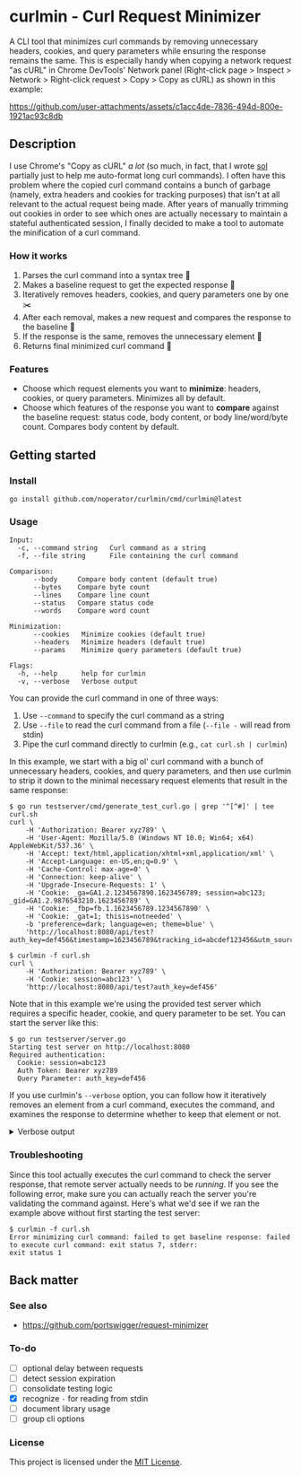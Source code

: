 # curlmin - Curl Request Minimizer

A CLI tool that minimizes curl commands by removing unnecessary headers, cookies, and query parameters while ensuring the response remains the same. This is especially handy when copying a network request "as cURL" in Chrome DevTools' Network panel (Right-click page > Inspect > Network > Right-click request > Copy > Copy as cURL) as shown in this example:

https://github.com/user-attachments/assets/c1acc4de-7836-494d-800e-1921ac93c8db

## Description

I use Chrome's "Copy as cURL" _a lot_ (so much, in fact, that I wrote [sol](https://github.com/noperator/sol) partially just to help me auto-format long curl commands). I often have this problem where the copied curl command contains a bunch of garbage (namely, extra headers and cookies for tracking purposes) that isn't at all relevant to the actual request being made. After years of manually trimming out cookies in order to see which ones are actually necessary to maintain a stateful authenticated session, I finally decided to make a tool to automate the minification of a curl command.

### How it works

1. Parses the curl command into a syntax tree 🌳
2. Makes a baseline request to get the expected response 📜
3. Iteratively removes headers, cookies, and query parameters one by one ✂️
4. After each removal, makes a new request and compares the response to the baseline  🧐
5. If the response is the same, removes the unnecessary element 🚮
6. Returns final minimized curl command 🎁

### Features

- Choose which request elements you want to **minimize**: headers, cookies, or query parameters. Minimizes all by default.
- Choose which features of the response you want to **compare** against the baseline request: status code, body content, or body line/word/byte count. Compares body content by default.

## Getting started

### Install

```
go install github.com/noperator/curlmin/cmd/curlmin@latest
```

### Usage

```
Input:
  -c, --command string   Curl command as a string
  -f, --file string      File containing the curl command

Comparison:
      --body     Compare body content (default true)
      --bytes    Compare byte count
      --lines    Compare line count
      --status   Compare status code
      --words    Compare word count

Minimization:
      --cookies   Minimize cookies (default true)
      --headers   Minimize headers (default true)
      --params    Minimize query parameters (default true)

Flags:
  -h, --help      help for curlmin
  -v, --verbose   Verbose output
```

You can provide the curl command in one of three ways:
1. Use `--command` to specify the curl command as a string
2. Use `--file` to read the curl command from a file (`--file -` will read from stdin)
3. Pipe the curl command directly to curlmin (e.g., `cat curl.sh | curlmin`)

In this example, we start with a big ol' curl command with a bunch of unnecessary headers, cookies, and query parameters, and then use curlmin to strip it down to the minimal necessary request elements that result in the same response:

```
$ go run testserver/cmd/generate_test_curl.go | grep '^[^#]' | tee curl.sh 
curl \
    -H 'Authorization: Bearer xyz789' \
    -H 'User-Agent: Mozilla/5.0 (Windows NT 10.0; Win64; x64) AppleWebKit/537.36' \
    -H 'Accept: text/html,application/xhtml+xml,application/xml' \
    -H 'Accept-Language: en-US,en;q=0.9' \
    -H 'Cache-Control: max-age=0' \
    -H 'Connection: keep-alive' \
    -H 'Upgrade-Insecure-Requests: 1' \
    -H 'Cookie: _ga=GA1.2.1234567890.1623456789; session=abc123; _gid=GA1.2.9876543210.1623456789' \
    -H 'Cookie: _fbp=fb.1.1623456789.1234567890' \
    -H 'Cookie: _gat=1; thisis=notneeded' \
    -b 'preference=dark; language=en; theme=blue' \
    'http://localhost:8080/api/test?auth_key=def456&timestamp=1623456789&tracking_id=abcdef123456&utm_source=test&utm_medium=cli&utm_campaign=curlmin'

$ curlmin -f curl.sh
curl \
    -H 'Authorization: Bearer xyz789' \
    -H 'Cookie: session=abc123' \
    'http://localhost:8080/api/test?auth_key=def456'
```

Note that in this example we're using the provided test server which requires a specific header, cookie, and query parameter to be set. You can start the server like this:

```
$ go run testserver/server.go
Starting test server on http://localhost:8080
Required authentication:
  Cookie: session=abc123
  Auth Token: Bearer xyz789
  Query Parameter: auth_key=def456
```

If you use curlmin's `--verbose` option, you can follow how it iteratively removes an element from a curl command, executes the command, and examines the response to determine whether to keep that element or not.

<details><summary>Verbose output</summary>
<p>

```
$ curlmin -v -f curl.sh
Original curl command:
curl -H 'Authorization: Bearer xyz789' -H 'User-Agent: Mozilla/5.0 (Windows NT 10.0; Win64; x64) AppleWebKit/537.36' -H 'Accept: text/html,application/xhtml+xml,application/xml' -H 'Accept-Language: en-US,en;q=0.9' -H 'Cache-Control: max-age=0' -H 'Connection: keep-alive' -H 'Upgrade-Insecure-Requests: 1' -H 'Cookie: _ga=GA1.2.1234567890.1623456789; session=abc123; _gid=GA1.2.9876543210.1623456789' -H 'Cookie: _fbp=fb.1.1623456789.1234567890' -H 'Cookie: _gat=1; thisis=notneeded' -b 'preference=dark; language=en; theme=blue' 'http://localhost:8080/api/test?auth_key=def456&timestamp=1623456789&tracking_id=abcdef123456&utm_source=test&utm_medium=cli&utm_campaign=curlmin'

Executing: curl -H 'Authorization: Bearer xyz789' -H 'User-Agent: Mozilla/5.0 (Windows NT 10.0; Win64; x64) AppleWebKit/537.36' -H 'Accept: text/html,application/xhtml+xml,application/xml' -H 'Accept-Language: en-US,en;q=0.9' -H 'Cache-Control: max-age=0' -H 'Connection: keep-alive' -H 'Upgrade-Insecure-Requests: 1' -H 'Cookie: _ga=GA1.2.1234567890.1623456789; session=abc123; _gid=GA1.2.9876543210.1623456789' -H 'Cookie: _fbp=fb.1.1623456789.1234567890' -H 'Cookie: _gat=1; thisis=notneeded' -b 'preference=dark; language=en; theme=blue' 'http://localhost:8080/api/test?auth_key=def456&timestamp=1623456789&tracking_id=abcdef123456&utm_source=test&utm_medium=cli&utm_campaign=curlmin' -D /tmp/curlmin-headers-3643437334.txt -o /tmp/curlmin-response-963623028.txt -s
Executing: curl -H 'User-Agent: Mozilla/5.0 (Windows NT 10.0; Win64; x64) AppleWebKit/537.36' -H 'Accept: text/html,application/xhtml+xml,application/xml' -H 'Accept-Language: en-US,en;q=0.9' -H 'Cache-Control: max-age=0' -H 'Connection: keep-alive' -H 'Upgrade-Insecure-Requests: 1' -H 'Cookie: _ga=GA1.2.1234567890.1623456789; session=abc123; _gid=GA1.2.9876543210.1623456789' -H 'Cookie: _fbp=fb.1.1623456789.1234567890' -H 'Cookie: _gat=1; thisis=notneeded' -b 'preference=dark; language=en; theme=blue' 'http://localhost:8080/api/test?auth_key=def456&timestamp=1623456789&tracking_id=abcdef123456&utm_source=test&utm_medium=cli&utm_campaign=curlmin' -D /tmp/curlmin-headers-337543815.txt -o /tmp/curlmin-response-984025244.txt -s
Header needed: Authorization: Bearer xyz789
Executing: curl -H 'Authorization: Bearer xyz789' -H 'Accept: text/html,application/xhtml+xml,application/xml' -H 'Accept-Language: en-US,en;q=0.9' -H 'Cache-Control: max-age=0' -H 'Connection: keep-alive' -H 'Upgrade-Insecure-Requests: 1' -H 'Cookie: _ga=GA1.2.1234567890.1623456789; session=abc123; _gid=GA1.2.9876543210.1623456789' -H 'Cookie: _fbp=fb.1.1623456789.1234567890' -H 'Cookie: _gat=1; thisis=notneeded' -b 'preference=dark; language=en; theme=blue' 'http://localhost:8080/api/test?auth_key=def456&timestamp=1623456789&tracking_id=abcdef123456&utm_source=test&utm_medium=cli&utm_campaign=curlmin' -D /tmp/curlmin-headers-4216696553.txt -o /tmp/curlmin-response-2384003786.txt -s
Header not needed: User-Agent: Mozilla/5.0 (Windows NT 10.0; Win64; x64) AppleWebKit/537.36
Executing: curl -H 'Accept: text/html,application/xhtml+xml,application/xml' -H 'Accept-Language: en-US,en;q=0.9' -H 'Cache-Control: max-age=0' -H 'Connection: keep-alive' -H 'Upgrade-Insecure-Requests: 1' -H 'Cookie: _ga=GA1.2.1234567890.1623456789; session=abc123; _gid=GA1.2.9876543210.1623456789' -H 'Cookie: _fbp=fb.1.1623456789.1234567890' -H 'Cookie: _gat=1; thisis=notneeded' -b 'preference=dark; language=en; theme=blue' 'http://localhost:8080/api/test?auth_key=def456&timestamp=1623456789&tracking_id=abcdef123456&utm_source=test&utm_medium=cli&utm_campaign=curlmin' -D /tmp/curlmin-headers-3133278322.txt -o /tmp/curlmin-response-3049459802.txt -s
Header needed: Authorization: Bearer xyz789
Executing: curl -H 'Authorization: Bearer xyz789' -H 'Accept-Language: en-US,en;q=0.9' -H 'Cache-Control: max-age=0' -H 'Connection: keep-alive' -H 'Upgrade-Insecure-Requests: 1' -H 'Cookie: _ga=GA1.2.1234567890.1623456789; session=abc123; _gid=GA1.2.9876543210.1623456789' -H 'Cookie: _fbp=fb.1.1623456789.1234567890' -H 'Cookie: _gat=1; thisis=notneeded' -b 'preference=dark; language=en; theme=blue' 'http://localhost:8080/api/test?auth_key=def456&timestamp=1623456789&tracking_id=abcdef123456&utm_source=test&utm_medium=cli&utm_campaign=curlmin' -D /tmp/curlmin-headers-2046388633.txt -o /tmp/curlmin-response-647469596.txt -s
Header not needed: Accept: text/html,application/xhtml+xml,application/xml
Executing: curl -H 'Accept-Language: en-US,en;q=0.9' -H 'Cache-Control: max-age=0' -H 'Connection: keep-alive' -H 'Upgrade-Insecure-Requests: 1' -H 'Cookie: _ga=GA1.2.1234567890.1623456789; session=abc123; _gid=GA1.2.9876543210.1623456789' -H 'Cookie: _fbp=fb.1.1623456789.1234567890' -H 'Cookie: _gat=1; thisis=notneeded' -b 'preference=dark; language=en; theme=blue' 'http://localhost:8080/api/test?auth_key=def456&timestamp=1623456789&tracking_id=abcdef123456&utm_source=test&utm_medium=cli&utm_campaign=curlmin' -D /tmp/curlmin-headers-1254716396.txt -o /tmp/curlmin-response-2981810659.txt -s
Header needed: Authorization: Bearer xyz789
Executing: curl -H 'Authorization: Bearer xyz789' -H 'Cache-Control: max-age=0' -H 'Connection: keep-alive' -H 'Upgrade-Insecure-Requests: 1' -H 'Cookie: _ga=GA1.2.1234567890.1623456789; session=abc123; _gid=GA1.2.9876543210.1623456789' -H 'Cookie: _fbp=fb.1.1623456789.1234567890' -H 'Cookie: _gat=1; thisis=notneeded' -b 'preference=dark; language=en; theme=blue' 'http://localhost:8080/api/test?auth_key=def456&timestamp=1623456789&tracking_id=abcdef123456&utm_source=test&utm_medium=cli&utm_campaign=curlmin' -D /tmp/curlmin-headers-2938036561.txt -o /tmp/curlmin-response-1208700683.txt -s
Header not needed: Accept-Language: en-US,en;q=0.9
Executing: curl -H 'Cache-Control: max-age=0' -H 'Connection: keep-alive' -H 'Upgrade-Insecure-Requests: 1' -H 'Cookie: _ga=GA1.2.1234567890.1623456789; session=abc123; _gid=GA1.2.9876543210.1623456789' -H 'Cookie: _fbp=fb.1.1623456789.1234567890' -H 'Cookie: _gat=1; thisis=notneeded' -b 'preference=dark; language=en; theme=blue' 'http://localhost:8080/api/test?auth_key=def456&timestamp=1623456789&tracking_id=abcdef123456&utm_source=test&utm_medium=cli&utm_campaign=curlmin' -D /tmp/curlmin-headers-2936420885.txt -o /tmp/curlmin-response-3761155716.txt -s
Header needed: Authorization: Bearer xyz789
Executing: curl -H 'Authorization: Bearer xyz789' -H 'Connection: keep-alive' -H 'Upgrade-Insecure-Requests: 1' -H 'Cookie: _ga=GA1.2.1234567890.1623456789; session=abc123; _gid=GA1.2.9876543210.1623456789' -H 'Cookie: _fbp=fb.1.1623456789.1234567890' -H 'Cookie: _gat=1; thisis=notneeded' -b 'preference=dark; language=en; theme=blue' 'http://localhost:8080/api/test?auth_key=def456&timestamp=1623456789&tracking_id=abcdef123456&utm_source=test&utm_medium=cli&utm_campaign=curlmin' -D /tmp/curlmin-headers-2126919866.txt -o /tmp/curlmin-response-1661365263.txt -s
Header not needed: Cache-Control: max-age=0
Executing: curl -H 'Connection: keep-alive' -H 'Upgrade-Insecure-Requests: 1' -H 'Cookie: _ga=GA1.2.1234567890.1623456789; session=abc123; _gid=GA1.2.9876543210.1623456789' -H 'Cookie: _fbp=fb.1.1623456789.1234567890' -H 'Cookie: _gat=1; thisis=notneeded' -b 'preference=dark; language=en; theme=blue' 'http://localhost:8080/api/test?auth_key=def456&timestamp=1623456789&tracking_id=abcdef123456&utm_source=test&utm_medium=cli&utm_campaign=curlmin' -D /tmp/curlmin-headers-184484295.txt -o /tmp/curlmin-response-2601466044.txt -s
Header needed: Authorization: Bearer xyz789
Executing: curl -H 'Authorization: Bearer xyz789' -H 'Upgrade-Insecure-Requests: 1' -H 'Cookie: _ga=GA1.2.1234567890.1623456789; session=abc123; _gid=GA1.2.9876543210.1623456789' -H 'Cookie: _fbp=fb.1.1623456789.1234567890' -H 'Cookie: _gat=1; thisis=notneeded' -b 'preference=dark; language=en; theme=blue' 'http://localhost:8080/api/test?auth_key=def456&timestamp=1623456789&tracking_id=abcdef123456&utm_source=test&utm_medium=cli&utm_campaign=curlmin' -D /tmp/curlmin-headers-2231888437.txt -o /tmp/curlmin-response-3663833958.txt -s
Header not needed: Connection: keep-alive
Executing: curl -H 'Upgrade-Insecure-Requests: 1' -H 'Cookie: _ga=GA1.2.1234567890.1623456789; session=abc123; _gid=GA1.2.9876543210.1623456789' -H 'Cookie: _fbp=fb.1.1623456789.1234567890' -H 'Cookie: _gat=1; thisis=notneeded' -b 'preference=dark; language=en; theme=blue' 'http://localhost:8080/api/test?auth_key=def456&timestamp=1623456789&tracking_id=abcdef123456&utm_source=test&utm_medium=cli&utm_campaign=curlmin' -D /tmp/curlmin-headers-2382836929.txt -o /tmp/curlmin-response-2631633639.txt -s
Header needed: Authorization: Bearer xyz789
Executing: curl -H 'Authorization: Bearer xyz789' -H 'Cookie: _ga=GA1.2.1234567890.1623456789; session=abc123; _gid=GA1.2.9876543210.1623456789' -H 'Cookie: _fbp=fb.1.1623456789.1234567890' -H 'Cookie: _gat=1; thisis=notneeded' -b 'preference=dark; language=en; theme=blue' 'http://localhost:8080/api/test?auth_key=def456&timestamp=1623456789&tracking_id=abcdef123456&utm_source=test&utm_medium=cli&utm_campaign=curlmin' -D /tmp/curlmin-headers-3755165625.txt -o /tmp/curlmin-response-4149399765.txt -s
Header not needed: Upgrade-Insecure-Requests: 1
Executing: curl -H 'Cookie: _ga=GA1.2.1234567890.1623456789; session=abc123; _gid=GA1.2.9876543210.1623456789' -H 'Cookie: _fbp=fb.1.1623456789.1234567890' -H 'Cookie: _gat=1; thisis=notneeded' -b 'preference=dark; language=en; theme=blue' 'http://localhost:8080/api/test?auth_key=def456&timestamp=1623456789&tracking_id=abcdef123456&utm_source=test&utm_medium=cli&utm_campaign=curlmin' -D /tmp/curlmin-headers-1892301372.txt -o /tmp/curlmin-response-135692561.txt -s
Header needed: Authorization: Bearer xyz789
Executing: curl -H 'Authorization: Bearer xyz789' -H 'Cookie: _fbp=fb.1.1623456789.1234567890' -H 'Cookie: _gat=1; thisis=notneeded' -b 'preference=dark; language=en; theme=blue' 'http://localhost:8080/api/test?auth_key=def456&timestamp=1623456789&tracking_id=abcdef123456&utm_source=test&utm_medium=cli&utm_campaign=curlmin' -D /tmp/curlmin-headers-447112710.txt -o /tmp/curlmin-response-425483109.txt -s
Cookie header needed, testing individual cookies
Executing: curl -H 'Authorization: Bearer xyz789' -H 'Cookie: session=abc123; _gid=GA1.2.9876543210.1623456789' -H 'Cookie: _fbp=fb.1.1623456789.1234567890' -H 'Cookie: _gat=1; thisis=notneeded' -b 'preference=dark; language=en; theme=blue' 'http://localhost:8080/api/test?auth_key=def456&timestamp=1623456789&tracking_id=abcdef123456&utm_source=test&utm_medium=cli&utm_campaign=curlmin' -D /tmp/curlmin-headers-3581151498.txt -o /tmp/curlmin-response-1104187038.txt -s
Cookie not needed: _ga
Executing: curl -H 'Authorization: Bearer xyz789' -H 'Cookie: _fbp=fb.1.1623456789.1234567890' -H 'Cookie: _gat=1; thisis=notneeded' -b 'preference=dark; language=en; theme=blue' 'http://localhost:8080/api/test?auth_key=def456&timestamp=1623456789&tracking_id=abcdef123456&utm_source=test&utm_medium=cli&utm_campaign=curlmin' -D /tmp/curlmin-headers-355344628.txt -o /tmp/curlmin-response-707357954.txt -s
Cookie header needed, testing individual cookies
Executing: curl -H 'Authorization: Bearer xyz789' -H 'Cookie: _gid=GA1.2.9876543210.1623456789' -H 'Cookie: _fbp=fb.1.1623456789.1234567890' -H 'Cookie: _gat=1; thisis=notneeded' -b 'preference=dark; language=en; theme=blue' 'http://localhost:8080/api/test?auth_key=def456&timestamp=1623456789&tracking_id=abcdef123456&utm_source=test&utm_medium=cli&utm_campaign=curlmin' -D /tmp/curlmin-headers-3695396543.txt -o /tmp/curlmin-response-1925809169.txt -s
Cookie needed: session
Executing: curl -H 'Authorization: Bearer xyz789' -H 'Cookie: session=abc123' -H 'Cookie: _fbp=fb.1.1623456789.1234567890' -H 'Cookie: _gat=1; thisis=notneeded' -b 'preference=dark; language=en; theme=blue' 'http://localhost:8080/api/test?auth_key=def456&timestamp=1623456789&tracking_id=abcdef123456&utm_source=test&utm_medium=cli&utm_campaign=curlmin' -D /tmp/curlmin-headers-630525039.txt -o /tmp/curlmin-response-1322865396.txt -s
Cookie not needed: _gid
Executing: curl -H 'Authorization: Bearer xyz789' -H 'Cookie: _fbp=fb.1.1623456789.1234567890' -H 'Cookie: _gat=1; thisis=notneeded' -b 'preference=dark; language=en; theme=blue' 'http://localhost:8080/api/test?auth_key=def456&timestamp=1623456789&tracking_id=abcdef123456&utm_source=test&utm_medium=cli&utm_campaign=curlmin' -D /tmp/curlmin-headers-3308648748.txt -o /tmp/curlmin-response-959214987.txt -s
Cookie header needed, testing individual cookies
Executing: curl -H 'Authorization: Bearer xyz789' -H 'Cookie: _fbp=fb.1.1623456789.1234567890' -H 'Cookie: _gat=1; thisis=notneeded' -b 'preference=dark; language=en; theme=blue' 'http://localhost:8080/api/test?auth_key=def456&timestamp=1623456789&tracking_id=abcdef123456&utm_source=test&utm_medium=cli&utm_campaign=curlmin' -D /tmp/curlmin-headers-2235045407.txt -o /tmp/curlmin-response-968194517.txt -s
Cookie needed: session
Executing: curl -H 'Authorization: Bearer xyz789' -H 'Cookie: session=abc123' -H 'Cookie: _gat=1; thisis=notneeded' -b 'preference=dark; language=en; theme=blue' 'http://localhost:8080/api/test?auth_key=def456&timestamp=1623456789&tracking_id=abcdef123456&utm_source=test&utm_medium=cli&utm_campaign=curlmin' -D /tmp/curlmin-headers-686363476.txt -o /tmp/curlmin-response-2586551186.txt -s
Cookie header not needed: -H
Executing: curl -H 'Authorization: Bearer xyz789' -H 'Cookie: _gat=1; thisis=notneeded' -b 'preference=dark; language=en; theme=blue' 'http://localhost:8080/api/test?auth_key=def456&timestamp=1623456789&tracking_id=abcdef123456&utm_source=test&utm_medium=cli&utm_campaign=curlmin' -D /tmp/curlmin-headers-4049849043.txt -o /tmp/curlmin-response-2842975052.txt -s
Cookie header needed, testing individual cookies
Executing: curl -H 'Authorization: Bearer xyz789' -H 'Cookie: _gat=1; thisis=notneeded' -b 'preference=dark; language=en; theme=blue' 'http://localhost:8080/api/test?auth_key=def456&timestamp=1623456789&tracking_id=abcdef123456&utm_source=test&utm_medium=cli&utm_campaign=curlmin' -D /tmp/curlmin-headers-4192806095.txt -o /tmp/curlmin-response-2231182901.txt -s
Cookie needed: session
Executing: curl -H 'Authorization: Bearer xyz789' -H 'Cookie: session=abc123' -b 'preference=dark; language=en; theme=blue' 'http://localhost:8080/api/test?auth_key=def456&timestamp=1623456789&tracking_id=abcdef123456&utm_source=test&utm_medium=cli&utm_campaign=curlmin' -D /tmp/curlmin-headers-850279218.txt -o /tmp/curlmin-response-2331635687.txt -s
Cookie header not needed: -H
Executing: curl -H 'Authorization: Bearer xyz789' -b 'preference=dark; language=en; theme=blue' 'http://localhost:8080/api/test?auth_key=def456&timestamp=1623456789&tracking_id=abcdef123456&utm_source=test&utm_medium=cli&utm_campaign=curlmin' -D /tmp/curlmin-headers-39224845.txt -o /tmp/curlmin-response-560093416.txt -s
Cookie header needed, testing individual cookies
Executing: curl -H 'Authorization: Bearer xyz789' -b 'preference=dark; language=en; theme=blue' 'http://localhost:8080/api/test?auth_key=def456&timestamp=1623456789&tracking_id=abcdef123456&utm_source=test&utm_medium=cli&utm_campaign=curlmin' -D /tmp/curlmin-headers-3542029077.txt -o /tmp/curlmin-response-2471057670.txt -s
Cookie needed: session
Executing: curl -H 'Authorization: Bearer xyz789' -H 'Cookie: session=abc123' 'http://localhost:8080/api/test?auth_key=def456&timestamp=1623456789&tracking_id=abcdef123456&utm_source=test&utm_medium=cli&utm_campaign=curlmin' -D /tmp/curlmin-headers-2066167408.txt -o /tmp/curlmin-response-1534794634.txt -s
Cookie flag not needed: -b
Executing: curl -H 'Authorization: Bearer xyz789' 'http://localhost:8080/api/test?auth_key=def456&timestamp=1623456789&tracking_id=abcdef123456&utm_source=test&utm_medium=cli&utm_campaign=curlmin' -D /tmp/curlmin-headers-2657689963.txt -o /tmp/curlmin-response-2137903034.txt -s
Cookie header needed, testing individual cookies
Executing: curl -H 'Authorization: Bearer xyz789' 'http://localhost:8080/api/test?auth_key=def456&timestamp=1623456789&tracking_id=abcdef123456&utm_source=test&utm_medium=cli&utm_campaign=curlmin' -D /tmp/curlmin-headers-1573734881.txt -o /tmp/curlmin-response-4058415586.txt -s
Cookie needed: session
Executing: curl -H 'Authorization: Bearer xyz789' -H 'Cookie: session=abc123' 'http://localhost:8080/api/test?auth_key=def456&timestamp=1623456789&tracking_id=abcdef123456&utm_medium=cli&utm_source=test' -D /tmp/curlmin-headers-2805583773.txt -o /tmp/curlmin-response-2704891021.txt -s
Query parameter not needed: utm_campaign
Executing: curl -H 'Authorization: Bearer xyz789' -H 'Cookie: session=abc123' 'http://localhost:8080/api/test?auth_key=def456&tracking_id=abcdef123456&utm_medium=cli&utm_source=test' -D /tmp/curlmin-headers-323062671.txt -o /tmp/curlmin-response-1395711224.txt -s
Query parameter not needed: timestamp
Executing: curl -H 'Authorization: Bearer xyz789' -H 'Cookie: session=abc123' 'http://localhost:8080/api/test?auth_key=def456&utm_medium=cli&utm_source=test' -D /tmp/curlmin-headers-4071408259.txt -o /tmp/curlmin-response-3483987195.txt -s
Query parameter not needed: tracking_id
Executing: curl -H 'Authorization: Bearer xyz789' -H 'Cookie: session=abc123' 'http://localhost:8080/api/test?auth_key=def456&utm_medium=cli' -D /tmp/curlmin-headers-3552221131.txt -o /tmp/curlmin-response-2371034657.txt -s
Query parameter not needed: utm_source
Executing: curl -H 'Authorization: Bearer xyz789' -H 'Cookie: session=abc123' 'http://localhost:8080/api/test?auth_key=def456' -D /tmp/curlmin-headers-347212372.txt -o /tmp/curlmin-response-3259833644.txt -s
Query parameter not needed: utm_medium
Minimized curl command:
curl -H 'Authorization: Bearer xyz789' -H 'Cookie: session=abc123' 'http://localhost:8080/api/test?auth_key=def456'
```

</p>
</details>

### Troubleshooting

Since this tool actually executes the curl command to check the server response, that remote server actually needs to be _running_. If you see the following error, make sure you can actually reach the server you're validating the command against. Here's what we'd see if we ran the example above without first starting the test server:

```
$ curlmin -f curl.sh
Error minimizing curl command: failed to get baseline response: failed to execute curl command: exit status 7, stderr:
exit status 1
```

## Back matter

### See also

- https://github.com/portswigger/request-minimizer

### To-do

- [ ] optional delay between requests
- [ ] detect session expiration
- [ ] consolidate testing logic
- [x] recognize `-` for reading from stdin
- [ ] document library usage
- [ ] group cli options

### License

This project is licensed under the [MIT License](LICENSE.md).
